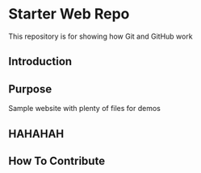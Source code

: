 # Starter Web Repo

This repository is for showing how Git and GitHub work

## Introduction

## Purpose

Sample website with plenty of files for demos

## HAHAHAH

## How To Contribute
